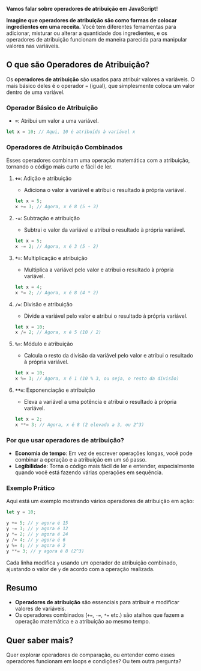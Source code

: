 **Vamos falar sobre operadores de atribuição em JavaScript!**

**Imagine que operadores de atribuição são como formas de colocar ingredientes em uma receita.** Você tem diferentes ferramentas para adicionar, misturar ou alterar a quantidade dos ingredientes, e os operadores de atribuição funcionam de maneira parecida para manipular valores nas variáveis.

## O que são Operadores de Atribuição?

Os **operadores de atribuição** são usados para atribuir valores a variáveis. O mais básico deles é o operador `=` (igual), que simplesmente coloca um valor dentro de uma variável.

### Operador Básico de Atribuição

- **`=`**: Atribui um valor a uma variável.

```javascript
let x = 10; // Aqui, 10 é atribuído à variável x
```

### Operadores de Atribuição Combinados

Esses operadores combinam uma operação matemática com a atribuição, tornando o código mais curto e fácil de ler.

1. **`+=`**: Adição e atribuição
   - Adiciona o valor à variável e atribui o resultado à própria variável.
   ```javascript
   let x = 5;
   x += 3; // Agora, x é 8 (5 + 3)
   ```

2. **`-=`**: Subtração e atribuição
   - Subtrai o valor da variável e atribui o resultado à própria variável.
   ```javascript
   let x = 5;
   x -= 2; // Agora, x é 3 (5 - 2)
   ```

3. **`*=`**: Multiplicação e atribuição
   - Multiplica a variável pelo valor e atribui o resultado à própria variável.
   ```javascript
   let x = 4;
   x *= 2; // Agora, x é 8 (4 * 2)
   ```

4. **`/=`**: Divisão e atribuição
   - Divide a variável pelo valor e atribui o resultado à própria variável.
   ```javascript
   let x = 10;
   x /= 2; // Agora, x é 5 (10 / 2)
   ```

5. **`%=`**: Módulo e atribuição
   - Calcula o resto da divisão da variável pelo valor e atribui o resultado à própria variável.
   ```javascript
   let x = 10;
   x %= 3; // Agora, x é 1 (10 % 3, ou seja, o resto da divisão)
   ```

6. **`**=`**: Exponenciação e atribuição
   - Eleva a variável a uma potência e atribui o resultado à própria variável.
   ```javascript
   let x = 2;
   x **= 3; // Agora, x é 8 (2 elevado a 3, ou 2^3)
   ```

### Por que usar operadores de atribuição?

- **Economia de tempo**: Em vez de escrever operações longas, você pode combinar a operação e a atribuição em um só passo.
- **Legibilidade**: Torna o código mais fácil de ler e entender, especialmente quando você está fazendo várias operações em sequência.

### Exemplo Prático

Aqui está um exemplo mostrando vários operadores de atribuição em ação:

```javascript
let y = 10;

y += 5; // y agora é 15
y -= 3; // y agora é 12
y *= 2; // y agora é 24
y /= 4; // y agora é 6
y %= 4; // y agora é 2
y **= 3; // y agora é 8 (2^3)
```

Cada linha modifica `y` usando um operador de atribuição combinado, ajustando o valor de `y` de acordo com a operação realizada.

## Resumo

- **Operadores de atribuição** são essenciais para atribuir e modificar valores de variáveis.
- Os operadores combinados (`+=`, `-=`, `*=` etc.) são atalhos que fazem a operação matemática e a atribuição ao mesmo tempo.

## Quer saber mais?

Quer explorar operadores de comparação, ou entender como esses operadores funcionam em loops e condições? Ou tem outra pergunta?